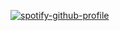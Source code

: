 <!---![Nicolas Luevano GitHub banner (3)](https://user-images.githubusercontent.com/64442298/110597859-f181d680-8135-11eb-919a-50bc9db16495.gif)


<h1 align="center">What's Up!<img src="https://raw.githubusercontent.com/MartinHeinz/MartinHeinz/master/wave.gif" width="30px"></h1>
<h3 align="center">I am a Software Engineer based in Los Angeles, CA. I am proficient in both Frontend development and Backend development. I have extensive knowledge in HTML, CSS, Javascript, Node.Js, MongoDB, and React. As a software engineer, I bring my strong entrepreneurial mindset and hustle to life by building robust scalable software that has a direct impact on end-users with the goal of improving the customer experience.</h3>

- 👨‍💻 All of my projects are available at [https://nicolasluevano.com](https://nicolasluevano.com)

- 📫 How to reach me **nicolasaluevano@gmail.com**

- 📄 Check out my resume [https://drive.google.com/file/d/1FKpNRJhs9ooep8YZxZazoKNgISp-ZJP_/view?usp=sharing](https://drive.google.com/file/d/1FKpNRJhs9ooep8YZxZazoKNgISp-ZJP_/view?usp=sharing)

- ⚡ Fun fact **I started a business in college buying and selling storage lockers**

<h3 align="left">Connect with me:</h3>
<p align="left">
<a href="https://twitter.com/scrappycoder" target="blank"><img align="center" src="https://cdn.jsdelivr.net/npm/simple-icons@3.0.1/icons/twitter.svg" alt="scrappycoder" height="30" width="40" /></a>
<a href="https://linkedin.com/in/nicolasluevano" target="blank"><img align="center" src="https://cdn.jsdelivr.net/npm/simple-icons@3.0.1/icons/linkedin.svg" alt="nicolasluevano" height="30" width="40" /></a>
</p>--->


[![spotify-github-profile](https://spotify-github-profile.vercel.app/api/view?uid=12464501&cover_image=false&theme=default)](https://spotify-github-profile.vercel.app/api/view?uid=12464501&redirect=true)
<!---
## Skills  
 
### Frontend  
 
<div>  
<img style="margin: 10px" src="https://profilinator.rishav.dev/skills-assets/react-original-wordmark.svg" alt="React" height="50" />  
<img style="margin: 10px" src="https://profilinator.rishav.dev/skills-assets/bootstrap-plain.svg" alt="Bootstrap" height="50" />  
<img style="margin: 10px" src="https://profilinator.rishav.dev/skills-assets/css3-original-wordmark.svg" alt="CSS3" height="50" />  
<img style="margin: 10px" src="https://profilinator.rishav.dev/skills-assets/html5-original-wordmark.svg" alt="HTML5" height="50" />  
<img style="margin: 10px" src="https://profilinator.rishav.dev/skills-assets/javascript-original.svg" alt="JavaScript" height="50" />  
</div>

 
### Backend  
 
<div>  
<img style="margin: 10px" src="https://profilinator.rishav.dev/skills-assets/javascript-original.svg" alt="JavaScript" height="50" /> 
<img style="margin: 10px" src="https://profilinator.rishav.dev/skills-assets/python-original.svg" alt="Python" height="50" /> 
<img style="margin: 10px" src="https://profilinator.rishav.dev/skills-assets/django-original.svg" alt="Django" height="50" /> 
<img style="margin: 10px" src="https://profilinator.rishav.dev/skills-assets/mongodb-original-wordmark.svg" alt="MongoDB" height="50" />  
<img style="margin: 10px" src="https://profilinator.rishav.dev/skills-assets/nodejs-original-wordmark.svg" alt="Node.js" height="50" />  
<img style="margin: 10px" src="https://profilinator.rishav.dev/skills-assets/express-original-wordmark.svg" alt="Express.js" height="50" />  
</div>
</td><td valign="top" width="50%">
 
 ## GitHub Stats

<p><img align="center" src="https://github-readme-stats.vercel.app/api?username=nicolasluevano&show_icons=true&locale=en" alt="nicolasluevano" /></p>

<p><img align="center" src="https://github-readme-streak-stats.herokuapp.com/?user=nicolasluevano&" alt="nicolasluevano" /></p>

--->
